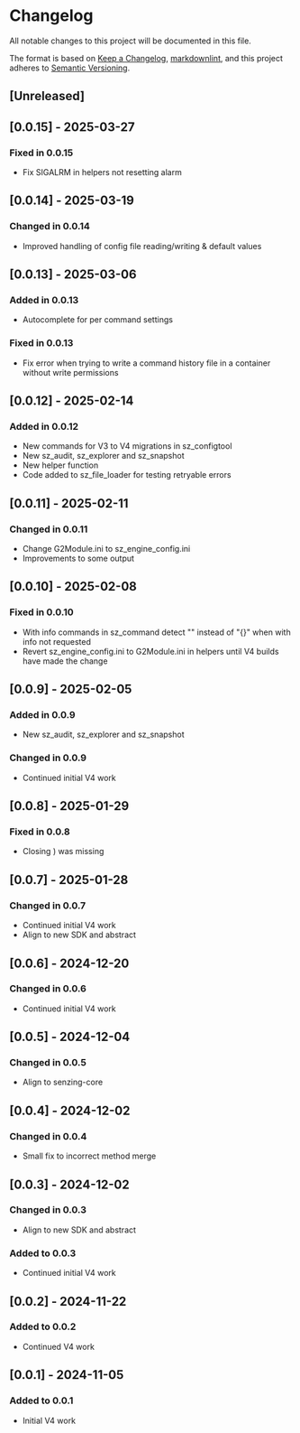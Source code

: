 # Changelog

All notable changes to this project will be documented in this file.

The format is based on [Keep a Changelog], [markdownlint],
and this project adheres to [Semantic Versioning].

## [Unreleased]

## [0.0.15] - 2025-03-27

### Fixed in 0.0.15

- Fix SIGALRM in helpers not resetting alarm

## [0.0.14] - 2025-03-19

### Changed in 0.0.14

- Improved handling of config file reading/writing & default values

## [0.0.13] - 2025-03-06

### Added in 0.0.13

- Autocomplete for per command settings 

### Fixed in 0.0.13

- Fix error when trying to write a command history file in a container without write permissions

## [0.0.12] - 2025-02-14

### Added in 0.0.12

- New commands for V3 to V4 migrations in sz_configtool
- New sz_audit, sz_explorer and sz_snapshot
- New helper function
- Code added to sz_file_loader for testing retryable errors

## [0.0.11] - 2025-02-11

### Changed in 0.0.11

- Change G2Module.ini to sz_engine_config.ini 
- Improvements to some output

## [0.0.10] - 2025-02-08

### Fixed in 0.0.10

- With info commands in sz_command detect "" instead of "{}" when with info not requested
- Revert sz_engine_config.ini to G2Module.ini in helpers until V4 builds have made the change

## [0.0.9] - 2025-02-05

### Added in 0.0.9

- New sz_audit, sz_explorer and sz_snapshot

### Changed in 0.0.9

- Continued initial V4 work

## [0.0.8] - 2025-01-29

### Fixed in 0.0.8

- Closing ) was missing

## [0.0.7] - 2025-01-28

### Changed in 0.0.7

- Continued initial V4 work
- Align to new SDK and abstract 

## [0.0.6] - 2024-12-20

### Changed in 0.0.6

- Continued initial V4 work

## [0.0.5] - 2024-12-04

### Changed in 0.0.5

- Align to senzing-core

## [0.0.4] - 2024-12-02

### Changed in 0.0.4

- Small fix to incorrect method merge

## [0.0.3] - 2024-12-02

### Changed in 0.0.3

- Align to new SDK and abstract

### Added to 0.0.3

- Continued initial V4 work

## [0.0.2] - 2024-11-22

### Added to 0.0.2

- Continued V4 work

## [0.0.1] - 2024-11-05

### Added to 0.0.1

- Initial V4 work

[Keep a Changelog]: https://keepachangelog.com/en/1.0.0/
[markdownlint]: https://dlaa.me/markdownlint/
[Semantic Versioning]: https://semver.org/spec/v2.0.0.html
